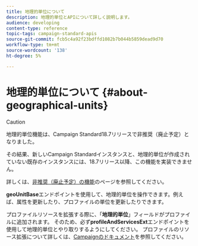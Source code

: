 ```yaml
---
title: 地理的単位について
description: 地理的単位とAPIについて詳しく説明します。
audience: developing
content-type: reference
topic-tags: campaign-standard-apis
source-git-commit: fcb5c4a92f23bdffd1082b7b044b5859dead9d70
workflow-type: tm+mt
source-wordcount: '138'
ht-degree: 5%

---
```



# 地理的単位について {#about-geographical-units}

>[!CAUTION]
>
>地理的単位機能は、Campaign Standard18.7リリースで非推奨（廃止予定）となりました。
>
>その結果、新しいCampaign Standardインスタンスと、地理的単位が作成されていない既存のインスタンスには、18.7リリース以降、この機能を実装できません。
>
>詳しくは、<a href="https://experienceleague.adobe.com/docs/campaign-standard/using/release-notes/deprecated-features.html?lang=ja">非推奨（廃止予定）の機能</a>のページを参照してください。

**geoUnitBase**&#x200B;エンドポイントを使用して、地理的単位を操作できます。例えば、属性を更新したり、プロファイルの単位を更新したりできます。

プロファイルリソースを拡張する際に、「**地理的単位**」フィールドがプロファイルに追加されます。 そのため、必ず&#x200B;**profileAndServicesExt**&#x200B;エンドポイントを使用して地理的単位とやり取りするようにしてください。 プロファイルのリソース拡張について詳しくは、[Campaignのドキュメント](https://helpx.adobe.com/campaign/standard/administration/using/organizational-units.html#partitioning-profiles)を参照してください。
